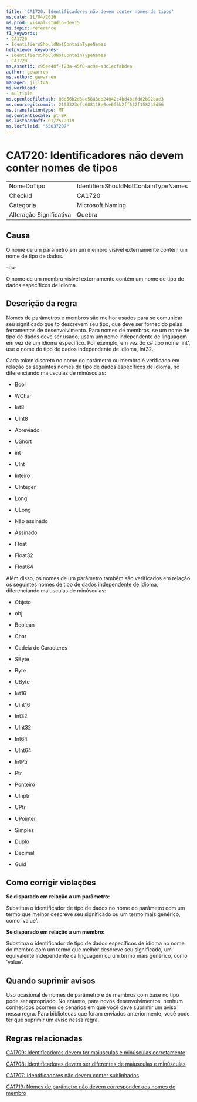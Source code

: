 ```yaml
---
title: 'CA1720: Identificadores não devem conter nomes de tipos'
ms.date: 11/04/2016
ms.prod: visual-studio-dev15
ms.topic: reference
f1_keywords:
- CA1720
- IdentifiersShouldNotContainTypeNames
helpviewer_keywords:
- IdentifiersShouldNotContainTypeNames
- CA1720
ms.assetid: c95ee48f-f23a-45f0-ac9e-a3c1ecfabdea
author: gewarren
ms.author: gewarren
manager: jillfra
ms.workload:
- multiple
ms.openlocfilehash: 06d56b2d3ae58a3cb24042c4bd4befdd2b92bae3
ms.sourcegitcommit: 2193323efc608118e0ce6f6b2ff532f158245d56
ms.translationtype: MT
ms.contentlocale: pt-BR
ms.lasthandoff: 01/25/2019
ms.locfileid: "55037207"
---
```

# <a name="ca1720-identifiers-should-not-contain-type-names"></a>CA1720: Identificadores não devem conter nomes de tipos

|||
|-|-|
|NomeDoTipo|IdentifiersShouldNotContainTypeNames|
|CheckId|CA1720|
|Categoria|Microsoft.Naming|
|Alteração Significativa|Quebra|

## <a name="cause"></a>Causa
 O nome de um parâmetro em um membro visível externamente contém um nome de tipo de dados.

 -ou-

 O nome de um membro visível externamente contém um nome de tipo de dados específicos de idioma.

## <a name="rule-description"></a>Descrição da regra
 Nomes de parâmetros e membros são melhor usados para se comunicar seu significado que to descrevem seu tipo, que deve ser fornecido pelas ferramentas de desenvolvimento. Para nomes de membros, se um nome de tipo de dados deve ser usado, usam um nome independente de linguagem em vez de um idioma específico. Por exemplo, em vez do c# tipo nome 'int', use o nome do tipo de dados independente de idioma, Int32.

 Cada token discreto no nome do parâmetro ou membro é verificado em relação os seguintes nomes de tipo de dados específicos de idioma, no diferenciando maiusculas de minúsculas:

- Bool

- WChar

- Int8

- UInt8

- Abreviado

- UShort

- int

- UInt

- Inteiro

- UInteger

- Long

- ULong

- Não assinado

- Assinado

- Float

- Float32

- Float64

Além disso, os nomes de um parâmetro também são verificados em relação os seguintes nomes de tipo de dados independente de idioma, diferenciando maiusculas de minúsculas:

- Objeto

- obj

- Boolean

- Char

- Cadeia de Caracteres

- SByte

- Byte

- UByte

- Int16

- UInt16

- Int32

- UInt32

- Int64

- UInt64

- IntPtr

- Ptr

- Ponteiro

- UInptr

- UPtr

- UPointer

- Simples

- Duplo

- Decimal

- Guid

## <a name="how-to-fix-violations"></a>Como corrigir violações
 **Se disparado em relação a um parâmetro:**

 Substitua o identificador de tipo de dados no nome do parâmetro com um termo que melhor descreve seu significado ou um termo mais genérico, como 'value'.

 **Se disparado em relação a um membro:**

 Substitua o identificador de tipo de dados específicos de idioma no nome do membro com um termo que melhor descreve seu significado, um equivalente independente da linguagem ou um termo mais genérico, como 'value'.

## <a name="when-to-suppress-warnings"></a>Quando suprimir avisos
 Uso ocasional de nomes de parâmetro e de membros com base no tipo pode ser apropriado. No entanto, para novos desenvolvimentos, nenhum conhecidos ocorrem de cenários em que você deve suprimir um aviso nessa regra. Para bibliotecas que foram enviados anteriormente, você pode ter que suprimir um aviso nessa regra.

## <a name="related-rules"></a>Regras relacionadas
 [CA1709: Identificadores devem ter maiusculas e minúsculas corretamente](../code-quality/ca1709-identifiers-should-be-cased-correctly.md)

 [CA1708: Identificadores devem ser diferentes de maiusculas e minúsculas](../code-quality/ca1708-identifiers-should-differ-by-more-than-case.md)

 [CA1707: Identificadores não devem conter sublinhados](../code-quality/ca1707-identifiers-should-not-contain-underscores.md)

 [CA1719: Nomes de parâmetro não devem corresponder aos nomes de membro](../code-quality/ca1719-parameter-names-should-not-match-member-names.md)
